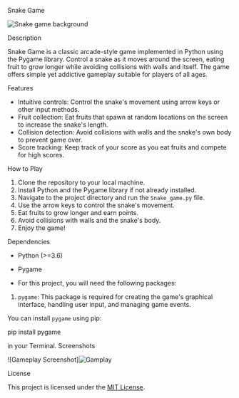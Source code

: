 Snake Game

![Snake game background](https://github.com/Parthivkoli/Basic-Snake-Game/assets/89799632/c77f8fc7-821c-49e3-968f-64c8e1e81997)


Description

Snake Game is a classic arcade-style game implemented in Python using the Pygame library. Control a snake as it moves around the screen, eating fruit to grow longer while avoiding collisions with walls and itself. The game offers simple yet addictive gameplay suitable for players of all ages.

Features

- Intuitive controls: Control the snake's movement using arrow keys or other input methods.
- Fruit collection: Eat fruits that spawn at random locations on the screen to increase the snake's length.
- Collision detection: Avoid collisions with walls and the snake's own body to prevent game over.
- Score tracking: Keep track of your score as you eat fruits and compete for high scores.

How to Play

1. Clone the repository to your local machine.
2. Install Python and the Pygame library if not already installed.
3. Navigate to the project directory and run the `Snake_game.py` file.
4. Use the arrow keys to control the snake's movement.
5. Eat fruits to grow longer and earn points.
6. Avoid collisions with walls and the snake's body.
7. Enjoy the game!

Dependencies

- Python (>=3.6)
- Pygame

- For this project, you will need the following packages:

1. `pygame`: This package is required for creating the game's graphical interface, handling user input, and managing game events.
   
You can install `pygame` using pip:

pip install pygame

in your Terminal.
Screenshots

![Gameplay Screenshot]![Gamplay](https://github.com/Parthivkoli/Basic-Snake-Game/assets/89799632/eaf762df-31e5-4917-93c5-6826b90f5fd6)


License

This project is licensed under the [MIT License](LICENSE).
